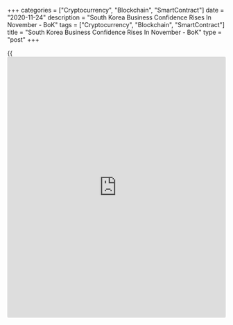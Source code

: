 +++
categories = ["Cryptocurrency", "Blockchain", "SmartContract"]
date = "2020-11-24"
description = "South Korea Business Confidence Rises In November - BoK"
tags = ["Cryptocurrency", "Blockchain", "SmartContract"]
title = "South Korea Business Confidence Rises In November - BoK"
type = "post"
+++

{{<iframe id="large-banner" src="https://www.bounty.group/#slide=5.0" width="100%" height="600" scrolling="no" style="border: 0px solid rgb(216, 221, 230); border-radius: 3px;">}}

Business Confidence in South Korea improved in November, the latest
survey from the Bank of Korea showed on Wednesday with an index score of
85.0 - up from 79.0 in October.

The outlook for the following month also rose by 5 points to 81.

In the non-manufacturing sector, the index on [business][1] conditions
for November 2020 was 73, up 4 points from the previous month, and that
for the outlook for the following month also rose by 3 points to 72.

The Economic Sentiment Index for November was 89.1, up 3.2 points from
October.

For comments and feedback [contact](https://www.playgroundfx.com/contact/): editorial@rtt[news](https://www.letsplayfx.com/blog/forex-news-website/).com

[Economic News][2]

 **What parts of the world are seeing the best (and worst) economic
performances lately? Click[here][3] to check out our [Econ Scorecard][3]
and find out! See up-to-the-moment [ranking](https://www.playgroundfx.com/blog/crypto-exchange-ranking/)s for the best and worst
performers in [GDP][4], [unemployment rate][5], [inflation][3] and much
more.**

   1. www.rtt[news](https://www.letsplayfx.com/blog/forex-news-website/).com/Content/Business.aspx
   2. www.rtt[news](https://www.letsplayfx.com/blog/forex-news-website/).com/Content/EconomicNews.aspx
   3. www.rtt[news](https://www.letsplayfx.com/blog/forex-news-website/).com/economic-scorecard/world-rank/CPI/highest-performance.aspx
   4. www.rtt[news](https://www.letsplayfx.com/blog/forex-news-website/).com/economic-scorecard/world-rank/GDP/highest-performance.aspx
   5. www.rtt[news](https://www.letsplayfx.com/blog/forex-news-website/).com/economic-scorecard/world-rank/unemployment-rate/lowest-performance.aspx